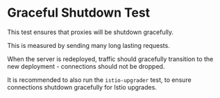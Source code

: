 # Graceful Shutdown Test

This test ensures that proxies will be shutdown gracefully.

This is measured by sending many long lasting requests.

When the server is redeployed, traffic should gracefully transition to the new deployment - connections should not be dropped.

It is recommended to also run the `istio-upgrader` test, to ensure connections shutdown gracefully for Istio upgrades.